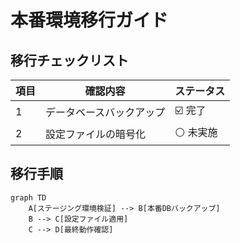 # 本番環境移行ガイド
<!-- 元ファイル: Production-Migration-Guide.md -->

## 移行チェックリスト
| 項目 | 確認内容 | ステータス |
|------|----------|------------|
| 1 | データベースバックアップ | ☑️ 完了 |
| 2 | 設定ファイルの暗号化 | ⚪ 未実施 |

## 移行手順
```mermaid
graph TD
    A[ステージング環境検証] --> B[本番DBバックアップ]
    B --> C[設定ファイル適用]
    C --> D[最終動作確認]